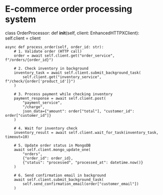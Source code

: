 # E-commerce order processing system
class OrderProcessor:
    def __init__(self, client: EnhancedHTTPXClient):
        self.client = client
    
    async def process_order(self, order_id: str):
        # 1. Validate order (HTTP call)
        order = await self.client.get("order_service", f"/orders/{order_id}")
        
        # 2. Check inventory in background
        inventory_task = await self.client.submit_background_task(
            self.client.get("inventory_service", f"/check/{order['product_id']}")
        )
        
        # 3. Process payment while checking inventory
        payment_response = await self.client.post(
            "payment_service", 
            "/charge", 
            json_data={"amount": order["total"], "customer_id": order["customer_id"]}
        )
        
        # 4. Wait for inventory check
        inventory_result = await self.client.wait_for_task(inventory_task, timeout=10)
        
        # 5. Update order status in MongoDB
        await self.client.mongo_update_one(
            "orders", 
            {"order_id": order_id},
            {"status": "processed", "processed_at": datetime.now()}
        )
        
        # 6. Send confirmation email in background
        await self.client.submit_background_task(
            self.send_confirmation_email(order["customer_email"])
        )
